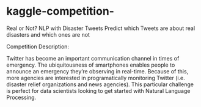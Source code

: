 # kaggle-competition-
Real or Not? NLP with Disaster Tweets
Predict which Tweets are about real disasters and which ones are not

Competition Description:

Twitter has become an important communication channel in times of emergency.
The ubiquitousness of smartphones enables people to announce an emergency they’re observing in real-time. Because of this, 
more agencies are interested in programatically monitoring Twitter (i.e. disaster relief organizations and news agencies).
This particular challenge is perfect for data scientists looking to get started with Natural Language Processing. 
